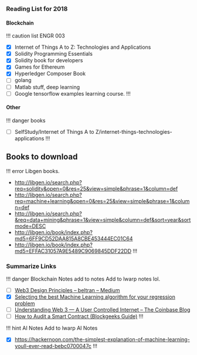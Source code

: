 ### Reading List for 2018

#### Blockchain
!!! caution list
ENGR 003
- [x] Internet of Things A to Z: Technologies and Applications
- [x] Solidity Programming Essentials
- [x] Solidity book for developers
- [x] Games for Ethereum
- [x] Hyperledger Composer Book
- [ ] golang
- [ ] Matlab stuff, deep learning
- [ ] Google tensorflow examples learning course.
!!!

#### Other 

!!! danger books
- [ ] SelfStudy/Internet of Things A to Z/internet-things-technologies-applications
!!!
## Books to download 

!!! error 
Libgen books.
* http://libgen.io/search.php?req=solidity&open=0&res=25&view=simple&phrase=1&column=def
* http://libgen.io/search.php?req=machine+learning&open=0&res=25&view=simple&phrase=1&column=def
* http://libgen.io/search.php?&req=data+mining&phrase=1&view=simple&column=def&sort=year&sortmode=DESC
* http://libgen.io/book/index.php?md5=6FF9CD52DAA815A8CBE453444EC01C64
* http://libgen.io/book/index.php?md5=EFFAC31057A9E5489C9069845DDF22DD
!!!

### Summarize Links
!!! danger Blockchain Notes add to notes
Add to lwarp notes lol.
- [ ] [Web3 Design Principles – beltran – Medium](https://medium.com/@lyricalpolymath/web3-design-principles-f21db2f240c1)
- [x] [Selecting the best Machine Learning algorithm for your regression problem](https://towardsdatascience.com/selecting-the-best-machine-learning-algorithm-for-your-regression-problem-20c330bad4ef)
- [ ] [Understanding Web 3 — A User Controlled Internet – The Coinbase Blog](https://blog.coinbase.com/understanding-web-3-a-user-controlled-internet-a39c21cf83f3)
- [ ] [How to Audit a Smart Contract (Blockgeeks Guide)](http://blockgeeks.acemlnb.com/lt.php?s=47e9a25245c7c2f7e31b1d3108b56620&i=693A730A6A69207)
!!!

!!! hint AI Notes
Add to lwarp AI Notes
- [x] <https://hackernoon.com/the-simplest-explanation-of-machine-learning-youll-ever-read-bebc0700047c>
!!!